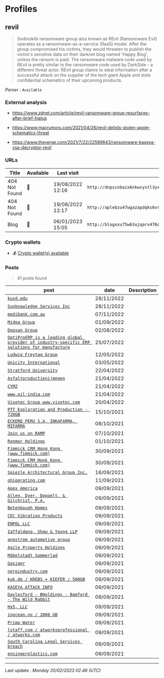 # Profiles

## **revil**

> Sodinokibi ransomware group also known as REvil (Ransomware Evil) operates as a ransomware-as-a-service (RaaS) model. After the group compromised his victims, they would threaten to publish the victim's sensitive data on their darknet blog named 'Happy Blog', unless the ransom is paid. The ransomware malware code used by REvil is pretty similar to the ransomware code used by DarkSide - a different threat actor. REvil group claims to steal information after a successful attack on the supplier of the tech giant Apple and stole confidential schematics of their upcoming products.

_Parser : `Available`_

### External analysis
- https://www.zdnet.com/article/revil-ransomware-group-resurfaces-after-brief-hiatus

- https://www.macrumors.com/2021/04/26/revil-delists-stolen-apple-schematics-threat

- https://www.theverge.com/2021/7/22/22589643/ransomware-kaseya-vsa-decryptor-revil

### URLs
| Title | Available | Last visit | fqdn | Screenshot 
|---|---|---|---|---|
| 404 Not Found | 🔴 | 19/08/2022 12:16 | `http://dnpscnbaix6nkwvystl3yxglz7nteicqrou3t75tpcc5532cztc46qyd.onion` | ❌ | 
| 404 Not Found | 🔴 | 19/08/2022 12:17 | `http://aplebzu47wgazapdqks6vrcv6zcnjppkbxbr6wketf56nf6aq2nmyoyd.onion` | ❌ | 
| Blog | 🔴 | 06/01/2023 15:05 | `http://blogxxu75w63ujqarv476otld7cyjkq4yoswzt4ijadkjwvg3vrvd5yd.onion` | <a href="https://www.ransomware.live/screenshots/blogxxu75w63ujqarv476otld7cyjkq4yoswzt4ijadkjwvg3vrvd5yd-onion.png" target=_blank>📸</a> | 

### Crypto wallets
* 💰 <a href="/#/crypto/revil.md">Crypto wallet(s) available</a>


### Posts

> 41 posts found

| post | date | Description
|---|---|---|
| [`kusd.edu`](https://google.com/search?q=kusd.edu) | 28/11/2022 |   |
| [`Sunknowledge Services Inc`](https://google.com/search?q=Sunknowledge+Services+Inc) | 28/11/2022 |   |
| [`medibank.com.au`](https://google.com/search?q=medibank.com.au) | 07/11/2022 |   |
| [`Midea Group`](https://google.com/search?q=Midea+Group) | 01/09/2022 |   |
| [`Doosan Group`](https://google.com/search?q=Doosan+Group) | 02/08/2022 |   |
| [`OptiProERP is a leading global provider of industry-specific ERP solutions for manufacture`](https://google.com/search?q=OptiProERP+is+a+leading+global+provider+of+industry-specific+ERP+solutions+for+manufacture) | 25/07/2022 |   |
| [`Ludwig Freytag Group`](https://google.com/search?q=Ludwig+Freytag+Group) | 12/05/2022 |   |
| [`Unicity International`](https://google.com/search?q=Unicity+International) | 03/05/2022 |   |
| [`Stratford University`](https://google.com/search?q=Stratford+University) | 22/04/2022 |   |
| [`Asfaltproductienijmegen`](https://google.com/search?q=Asfaltproductienijmegen) | 21/04/2022 |   |
| [`CYMZ`](https://google.com/search?q=CYMZ) | 21/04/2022 |   |
| [`www.oil-india.com`](https://google.com/search?q=www.oil-india.com) | 21/04/2022 |   |
| [`Visotec Group www.visotec.com`](https://google.com/search?q=Visotec+Group+www.visotec.com) | 20/04/2022 |   |
| [`PTT Exploration and Production - 720GB`](https://google.com/search?q=PTT+Exploration+and+Production+-+720GB) | 15/10/2021 |   |
| [`ECKERD PERU S.A, INKAFARMA, MIFARMA`](https://google.com/search?q=ECKERD+PERU+S.A%2C+INKAFARMA%2C+MIFARMA) | 08/10/2021 |   |
| [`Join us on RAMP`](https://google.com/search?q=Join+us+on+RAMP) | 07/10/2021 |   |
| [`Ronmor Holdings`](https://google.com/search?q=Ronmor+Holdings) | 01/10/2021 |   |
| [`Fimmick CRM Hong Kong (www.fimmick.com)`](https://google.com/search?q=Fimmick+CRM+Hong+Kong+%28www.fimmick.com%29) | 30/09/2021 |   |
| [`Fimmick CRM Honk Kong (www.fimmick.com)`](https://google.com/search?q=Fimmick+CRM+Honk+Kong+%28www.fimmick.com%29) | 30/09/2021 |   |
| [`Spiezle Architectural Group Inc.`](https://google.com/search?q=Spiezle+Architectural+Group+Inc.) | 16/09/2021 |   |
| [`ohiograting.com`](https://google.com/search?q=ohiograting.com) | 11/09/2021 |   |
| [`Apex America`](https://google.com/search?q=Apex+America) | 09/09/2021 |   |
| [`Allen, Dyer, Doppelt, & Gilchrist, P.A.`](https://google.com/search?q=Allen%2C+Dyer%2C+Doppelt%2C+%26+Gilchrist%2C+P.A.) | 09/09/2021 |   |
| [`Betenbough Homes`](https://google.com/search?q=Betenbough+Homes) | 09/09/2021 |   |
| [`CEC Vibration Products`](https://google.com/search?q=CEC+Vibration+Products) | 09/09/2021 |   |
| [`ENPOL LLC`](https://google.com/search?q=ENPOL+LLC) | 09/09/2021 |   |
| [`Iaffaldano, Shaw & Young LLP`](https://google.com/search?q=Iaffaldano%2C+Shaw+%26+Young+LLP) | 09/09/2021 |   |
| [`angstrom automotive group`](https://google.com/search?q=angstrom+automotive+group) | 09/09/2021 |   |
| [`Agile Property Holdings`](https://google.com/search?q=Agile+Property+Holdings) | 09/09/2021 |   |
| [`Möbelstadt Sommerlad`](https://google.com/search?q=M%C3%B6belstadt+Sommerlad) | 09/09/2021 |   |
| [`Gosiger`](https://google.com/search?q=Gosiger) | 09/09/2021 |   |
| [`neroindustry.com`](https://google.com/search?q=neroindustry.com) | 09/09/2021 |   |
| [`kuk.de / KREBS + KIEFER / 500GB`](https://google.com/search?q=kuk.de+%2F+KREBS+%2B+KIEFER+%2F+500GB) | 09/09/2021 |   |
| [`KASEYA ATTACK INFO`](https://google.com/search?q=KASEYA+ATTACK+INFO) | 09/09/2021 |   |
| [`Daylesford - BHoldings - Bamford - The Wild Rabbit`](https://google.com/search?q=Daylesford+-+BHoldings+-+Bamford+-+The+Wild+Rabbit) | 09/09/2021 |   |
| [`Hx5, LLC`](https://google.com/search?q=Hx5%2C+LLC) | 09/09/2021 |   |
| [`inocean.no / 2000 GB`](https://google.com/search?q=inocean.no+%2F+2000+GB) | 09/09/2021 |   |
| [`Primo Water`](https://google.com/search?q=Primo+Water) | 09/09/2021 |   |
| [`lstaff.com / atworksprofessional / atworks.com`](https://google.com/search?q=lstaff.com+%2F+atworksprofessional+%2F+atworks.com) | 09/09/2021 |   |
| [`South Carolina Legal Services breach`](https://google.com/search?q=South+Carolina+Legal+Services+breach) | 09/09/2021 |   |
| [`ensingerplastics.com`](https://google.com/search?q=ensingerplastics.com) | 09/09/2021 |   |

 --- 


Last update : _Monday 20/02/2023 02.46 (UTC)_
